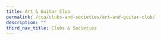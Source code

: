 ```yaml
---
title: Art & Guitar Club
permalink: /cca/clubs-and-societies/art-and-guitar-club/
description: ""
third_nav_title: Clubs & Societies
---
```

